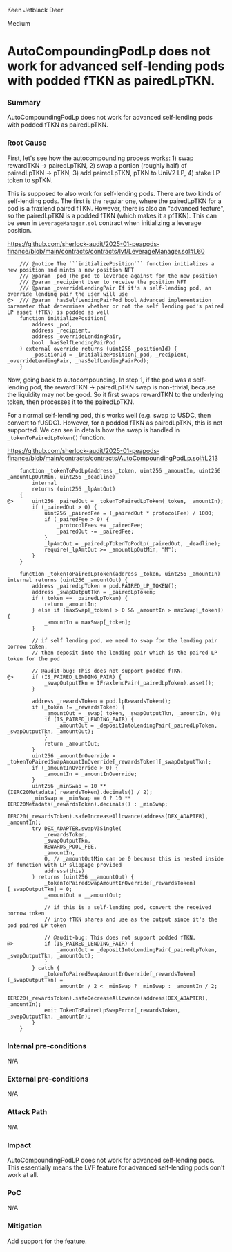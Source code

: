 Keen Jetblack Deer

Medium

# AutoCompoundingPodLp does not work for advanced self-lending pods with podded fTKN as pairedLpTKN.


### Summary

AutoCompoundingPodLp does not work for advanced self-lending pods with podded fTKN as pairedLpTKN.

### Root Cause

First, let's see how the autocompounding process works: 1) swap rewardTKN -> pairedLpTKN, 2) swap a portion (roughly half) of pairedLpTKN -> pTKN, 3) add pairedLpTKN, pTKN to UniV2 LP, 4) stake LP token to spTKN.

This is supposed to also work for self-lending pods. There are two kinds of self-lending pods. The first is the regular one, where the pairedLpTKN for a pod is a fraxlend paired fTKN. However, there is also an "advanced feature", so the pairedLpTKN is a podded fTKN (which makes it a pfTKN). This can be seen in `LeverageManager.sol` contract when initializing a leverage position.

https://github.com/sherlock-audit/2025-01-peapods-finance/blob/main/contracts/contracts/lvf/LeverageManager.sol#L60

```solidity
    /// @notice The ```initializePosition``` function initializes a new position and mints a new position NFT
    /// @param _pod The pod to leverage against for the new position
    /// @param _recipient User to receive the position NFT
    /// @param _overrideLendingPair If it's a self-lending pod, an override lending pair the user will use
@>  /// @param _hasSelfLendingPairPod bool Advanced implementation parameter that determines whether or not the self lending pod's paired LP asset (fTKN) is podded as well
    function initializePosition(
        address _pod,
        address _recipient,
        address _overrideLendingPair,
        bool _hasSelfLendingPairPod
    ) external override returns (uint256 _positionId) {
        _positionId = _initializePosition(_pod, _recipient, _overrideLendingPair, _hasSelfLendingPairPod);
    }
```

Now, going back to autocompounding. In step 1, if the pod was a self-lending pod, the rewardTKN -> pairedLpTKN swap is non-trivial, because the liquidity may not be good. So it first swaps rewardTKN to the underlying token, then processes it to the pairedLpTKN.

For a normal self-lending pod, this works well (e.g. swap to USDC, then convert to fUSDC). However, for a podded fTKN as pairedLpTKN, this is not supported. We can see in details how the swap is handled in `_tokenToPairedLpToken()` function.

https://github.com/sherlock-audit/2025-01-peapods-finance/blob/main/contracts/contracts/AutoCompoundingPodLp.sol#L213

```solidity
    function _tokenToPodLp(address _token, uint256 _amountIn, uint256 _amountLpOutMin, uint256 _deadline)
        internal
        returns (uint256 _lpAmtOut)
    {
@>      uint256 _pairedOut = _tokenToPairedLpToken(_token, _amountIn);
        if (_pairedOut > 0) {
            uint256 _pairedFee = (_pairedOut * protocolFee) / 1000;
            if (_pairedFee > 0) {
                _protocolFees += _pairedFee;
                _pairedOut -= _pairedFee;
            }
            _lpAmtOut = _pairedLpTokenToPodLp(_pairedOut, _deadline);
            require(_lpAmtOut >= _amountLpOutMin, "M");
        }
    }

    function _tokenToPairedLpToken(address _token, uint256 _amountIn) internal returns (uint256 _amountOut) {
        address _pairedLpToken = pod.PAIRED_LP_TOKEN();
        address _swapOutputTkn = _pairedLpToken;
        if (_token == _pairedLpToken) {
            return _amountIn;
        } else if (maxSwap[_token] > 0 && _amountIn > maxSwap[_token]) {
            _amountIn = maxSwap[_token];
        }

        // if self lending pod, we need to swap for the lending pair borrow token,
        // then deposit into the lending pair which is the paired LP token for the pod

        // @audit-bug: This does not support podded fTKN.
@>      if (IS_PAIRED_LENDING_PAIR) {
            _swapOutputTkn = IFraxlendPair(_pairedLpToken).asset();
        }

        address _rewardsToken = pod.lpRewardsToken();
        if (_token != _rewardsToken) {
            _amountOut = _swap(_token, _swapOutputTkn, _amountIn, 0);
            if (IS_PAIRED_LENDING_PAIR) {
                _amountOut = _depositIntoLendingPair(_pairedLpToken, _swapOutputTkn, _amountOut);
            }
            return _amountOut;
        }
        uint256 _amountInOverride = _tokenToPairedSwapAmountInOverride[_rewardsToken][_swapOutputTkn];
        if (_amountInOverride > 0) {
            _amountIn = _amountInOverride;
        }
        uint256 _minSwap = 10 ** (IERC20Metadata(_rewardsToken).decimals() / 2);
        _minSwap = _minSwap == 0 ? 10 ** IERC20Metadata(_rewardsToken).decimals() : _minSwap;
        IERC20(_rewardsToken).safeIncreaseAllowance(address(DEX_ADAPTER), _amountIn);
        try DEX_ADAPTER.swapV3Single(
            _rewardsToken,
            _swapOutputTkn,
            REWARDS_POOL_FEE,
            _amountIn,
            0, // _amountOutMin can be 0 because this is nested inside of function with LP slippage provided
            address(this)
        ) returns (uint256 __amountOut) {
            _tokenToPairedSwapAmountInOverride[_rewardsToken][_swapOutputTkn] = 0;
            _amountOut = __amountOut;

            // if this is a self-lending pod, convert the received borrow token
            // into fTKN shares and use as the output since it's the pod paired LP token

            // @audit-bug: This does not support podded fTKN.
@>          if (IS_PAIRED_LENDING_PAIR) {
                _amountOut = _depositIntoLendingPair(_pairedLpToken, _swapOutputTkn, _amountOut);
            }
        } catch {
            _tokenToPairedSwapAmountInOverride[_rewardsToken][_swapOutputTkn] =
                _amountIn / 2 < _minSwap ? _minSwap : _amountIn / 2;
            IERC20(_rewardsToken).safeDecreaseAllowance(address(DEX_ADAPTER), _amountIn);
            emit TokenToPairedLpSwapError(_rewardsToken, _swapOutputTkn, _amountIn);
        }
    }

```

### Internal pre-conditions

N/A

### External pre-conditions

N/A

### Attack Path

N/A

### Impact

AutoCompoundingPodLP does not work for advanced self-lending pods. This essentially means the LVF feature for advanced self-lending pods don't work at all.

### PoC

N/A

### Mitigation

Add support for the feature.
